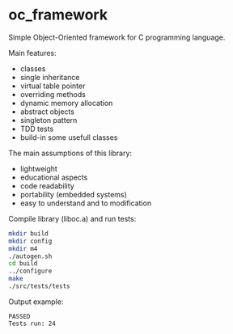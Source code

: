 # oc_framework

Simple Object-Oriented framework for C programming language.

Main features:
- classes
- single inheritance
- virtual table pointer
- overriding methods
- dynamic memory allocation
- abstract objects
- singleton pattern
- TDD tests
- build-in some usefull classes

The main assumptions of this library:
- lightweight
- educational aspects
- code readability
- portability (embedded systems)
- easy to understand and to modification

Compile library (liboc.a) and run tests:

```sh
mkdir build
mkdir config
mkdir m4
./autogen.sh
cd build
../configure
make
./src/tests/tests
```

Output example:

```
PASSED
Tests run: 24
```




